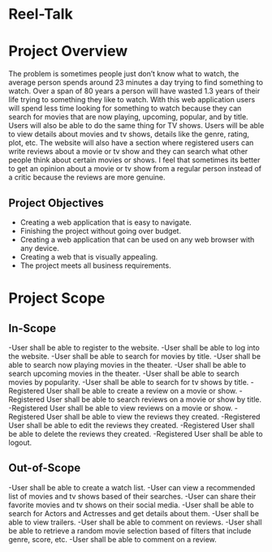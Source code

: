 # Reel-Talk

# Project Overview
The problem is sometimes people just don’t know what to watch, the average person spends around 23 minutes a day trying to find something to watch. Over a span of 80 years a person will have wasted 1.3 years of their life trying to something they like to watch. With this web application users will spend less time looking for something to watch because they can search for movies that are now playing, upcoming, popular, and by title. Users will also be able to do the same thing for TV shows. Users will be able to view details about movies and tv shows, details like the genre, rating, plot, etc. The website will also have a section where registered users can write reviews about a movie or tv show and they can search what other people think about certain movies or shows. I feel that sometimes its better to get an opinion about a movie or tv show from a regular person instead of a critic because the reviews are more genuine.

## Project Objectives
- Creating a web application that is easy to navigate.
- Finishing the project without going over budget.
- Creating a web application that can be used on any web browser with any device.
- Creating a web that is visually appealing.
- The project meets all business requirements.

# Project Scope

## In-Scope
-User shall be able to register to the website.
-User shall be able to log into the website.
-User shall be able to search for movies by title.
-User shall be able to search now playing movies in the theater.
-User shall be able to search upcoming movies in the theater.
-User shall be able to search movies by popularity.
-User shall be able to search for tv shows by title.
-Registered User shall be able to create a review on a movie or show.
-Registered User shall be able to search reviews on a movie or show by title.
-Registered User shall be able to view reviews on a movie or show.
-Registered User shall be able to view the reviews they created.
-Registered User shall be able to edit the reviews they created.
-Registered User shall be able to delete the reviews they created.
-Registered User shall be able to logout.
## Out-of-Scope
-User shall be able to create a watch list.
-User can view a recommended list of movies and tv shows based of their searches.
-User can share their favorite movies and tv shows on their social media.
-User shall be able to search for Actors and Actresses and get details about them.
-User shall be able to view trailers.
-User shall be able to comment on reviews.
-User shall be able to retrieve a random movie selection based of filters that include genre, score, etc.
-User shall be able to comment on a review.



